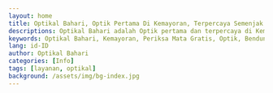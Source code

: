 ```yaml
---
layout: home
title: Optikal Bahari, Optik Pertama Di Kemayoran, Terpercaya Semenjak 1978
descriptions: Optikal Bahari adalah Optik pertama dan terpercaya di Kemayoran. Melayani pembelian kacamata cicilan, tanpa DP dan bunga, boleh bayar dengan KJP.
keywords: Optikal Bahari, Kemayoran, Periksa Mata Gratis, Optik, Bendungan Jago, Optik KJP
lang: id-ID
author: Optikal Bahari
categories: [Info]
tags: [layanan, optikal]
background: /assets/img/bg-index.jpg
---
```

